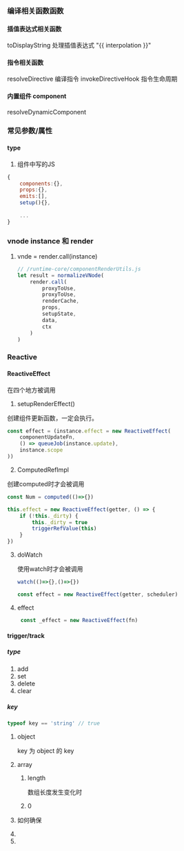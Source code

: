 ### 编译相关函数函数
#### 插值表达式相关函数
toDisplayString 处理插值表达式 "{{ interpolation  }}"
#### 指令相关函数
resolveDirective 编译指令
invokeDirectiveHook 指令生命周期

#### 内置组件 component
resolveDynamicComponent



### 常见参数/属性 
#### type

1. 组件中写的JS

```js
{
    components:{},
    props:{},
    emits:[],
    setup(){},
 	
	...
}
```



### vnode instance 和 render

1. vnde = render.call(instance)

   ```js
   // /runtime-core/componentRenderUtils.js
   let result = normalizeVNode(
       render.call(
           proxyToUse,
           proxyToUse,
           renderCache,
           props,
           setupState,
           data,
           ctx
       )
   )
   ```

   
### Reactive
#### ReactiveEffect

 在四个地方被调用

1.  setupRenderEffect()

   创建组件更新函数，一定会执行。

   ```js
   const effect = (instance.effect = new ReactiveEffect(
       componentUpdateFn,
       () => queueJob(instance.update),
       instance.scope
   ))
   ```

2.  ComputedRefImpl

   创建computed时才会被调用

   ```js
   const Num = computed(()=>{})
   ```

   ```js
   this.effect = new ReactiveEffect(getter, () => {
       if (!this._dirty) {
           this._dirty = true
           triggerRefValue(this)
       }
   })
   ```

3. doWatch

   使用watch时才会被调用

   ```js
   watch(()=>{},()=>{})
   ```

   ```js
   const effect = new ReactiveEffect(getter, scheduler)
   ```

4. effect

   ```js
    const _effect = new ReactiveEffect(fn)
   ```

   

#### trigger/track 

##### type

1. add
2. set
3. delete
4. clear

##### key

```js
typeof key == 'string' // true
```

1. object

   key 为 object 的 key

2. array

   1. length

      数组长度发生变化时

   2. 0



1. 如何确保 
2.  
3. 